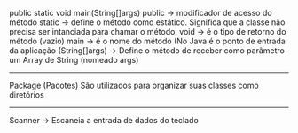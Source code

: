 public static void main(String[]args)
public -> modificador de acesso do método
static -> define o método como estático. Significa que a classe não precisa ser intanciada para chamar o método.
void -> é o tipo de retorno do método (vazio)
main -> é o nome do método (No Java é o ponto de entrada da aplicação
(String[]args) -> Define o método de receber como parâmetro um Array de String (nomeado args)

---------------------------------------------

Package (Pacotes)
São utilizados para organizar suas classes como diretórios

---------------------------------------------
Scanner -> Escaneia a entrada de dados do teclado
